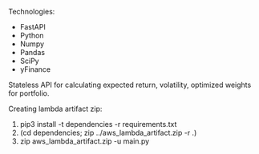 Technologies:

-   FastAPI
-   Python
-   Numpy
-   Pandas
-   SciPy
-   yFinance

Stateless API for calculating expected return, volatility, optimized weights for
portfolio.

Creating lambda artifact zip:

1. pip3 install -t dependencies -r requirements.txt
2. (cd dependencies; zip ../aws_lambda_artifact.zip -r .)
3. zip aws_lambda_artifact.zip -u main.py
